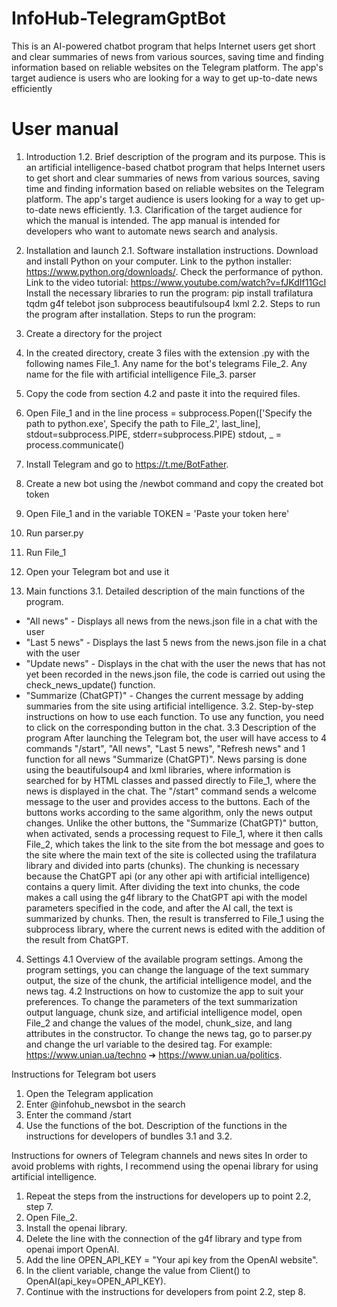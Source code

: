 # InfoHub-TelegramGptBot
This is an AI-powered chatbot program that helps Internet users get short and clear summaries of news from various sources, saving time and finding information based on reliable websites on the Telegram platform. The app's target audience is users who are looking for a way to get up-to-date news efficiently

# User manual 
1.	Introduction
     1.2. Brief description of the program and its purpose. 
     This is an artificial intelligence-based chatbot program that helps Internet users to get short and clear summaries of news from various sources, saving time and finding information based on reliable websites on the Telegram platform. The app's target audience is users looking for a way to get up-to-date news efficiently.
     1.3. Clarification of the target audience for which the manual is intended. 
     The app manual is intended for developers who want to automate news search and analysis.

2.	Installation and launch
     2.1. Software installation instructions. 
     Download and install Python on your computer. Link to the python installer: https://www.python.org/downloads/. 
Check the performance of python. Link to the video tutorial: https://www.youtube.com/watch?v=fJKdIf11GcI
Install the necessary libraries to run the program:
pip install trafilatura tqdm g4f telebot json subprocess beautifulsoup4 lxml
     2.2. Steps to run the program after installation.
     Steps to run the program:
1. Create a directory for the project
2. In the created directory, create 3 files with the extension .py with the following names
   File_1. Any name for the bot's telegrams
   File_2. Any name for the file with artificial intelligence
   File_3. parser
3. Copy the code from section 4.2 and paste it into the required files.
4. Open File_1 and in the line 
process = subprocess.Popen(['Specify the path to python.exe', Specify the path to File_2', last_line], stdout=subprocess.PIPE, stderr=subprocess.PIPE)
stdout, _ = process.communicate()
5. Install Telegram and go to https://t.me/BotFather.
6. Create a new bot using the /newbot command and copy the created bot token
7. Open File_1 and in the variable TOKEN = 'Paste your token here'
8. Run parser.py
9. Run File_1
10. Open your Telegram bot and use it

3.	Main functions
    3.1. Detailed description of the main functions of the program.
- "All news" - Displays all news from the news.json file in a chat with the user
- "Last 5 news" - Displays the last 5 news from the news.json file in a chat with the user
- "Update news" - Displays in the chat with the user the news that has not yet been recorded in the news.json file, the code is carried out using the check_news_update() function.
- "Summarize (ChatGPT)" - Changes the current message by adding summaries from the site using artificial intelligence.
    3.2. Step-by-step instructions on how to use each function.
     To use any function, you need to click on the corresponding button in the chat.
     3.3 Description of the program After launching the Telegram bot, the user will have access to 4 commands "/start", "All news", "Last 5 news", "Refresh news" and 1 function for all news "Summarize (ChatGPT)". News parsing is done using the beautifulsoup4 and lxml libraries, where information is searched for by HTML classes and passed directly to File_1, where the news is displayed in the chat. The "/start" command sends a welcome message to the user and provides access to the buttons. Each of the buttons works according to the same algorithm, only the news output changes. Unlike the other buttons, the "Summarize (ChatGPT)" button, when activated, sends a processing request to File_1, where it then calls File_2, which takes the link to the site from the bot message and goes to the site where the main text of the site is collected using the trafilatura library and divided into parts (chunks). The chunking is necessary because the ChatGPT api (or any other api with artificial intelligence) contains a query limit. After dividing the text into chunks, the code makes a call using the g4f library to the ChatGPT api with the model parameters specified in the code, and after the AI call, the text is summarized by chunks. Then, the result is transferred to File_1 using the subprocess library, where the current news is edited with the addition of the result from ChatGPT.

4.	Settings
     4.1 Overview of the available program settings.
     Among the program settings, you can change the language of the text summary output, the size of the chunk, the artificial intelligence model, and the news tag.
     4.2 Instructions on how to customize the app to suit your preferences.
     To change the parameters of the text summarization output language, chunk size, and artificial intelligence model, open File_2 and change the values of the model, chunk_size, and lang attributes in the constructor. To change the news tag, go to parser.py and change the url variable to the desired tag. For example: https://www.unian.ua/techno ➔ https://www.unian.ua/politics.



Instructions for Telegram bot users
1.	Open the Telegram application
2.	Enter @infohub_newsbot in the search
3.	Enter the command /start
4.	Use the functions of the bot. Description of the functions in the instructions for developers of bundles 3.1 and 3.2.

Instructions for owners of Telegram channels and news sites
 In order to avoid problems with rights, I recommend using the openai library for using artificial intelligence.
1. Repeat the steps from the instructions for developers up to point 2.2, step 7.
2. Open File_2.
3. Install the openai library.
4. Delete the line with the connection of the g4f library and type from openai import OpenAI.
5. Add the line OPEN_API_KEY = "Your api key from the OpenAI website".
6. In the client variable, change the value from Client() to OpenAI(api_key=OPEN_API_KEY).
7. Continue with the instructions for developers from point 2.2, step 8.
